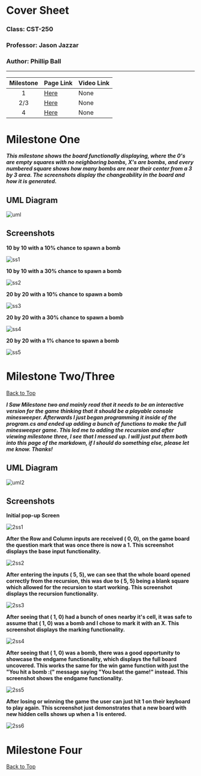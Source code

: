 # Cover Sheet

### Class: CST-250
### Professor: Jason Jazzar
### Author: Phillip Ball

---

|Milestone| Page Link | Video Link |
| :--------:  | ----------- | -------------- |
| 1 | [Here](#milestone-one) | None |
| 2/3 | [Here](#milestone-twothree) | None |
| 4 | [Here](#milestone-four) | None |


# Milestone One

***This milestone shows the board functionally displaying, where the 0's are empty squares with no neighboring bombs, X's are bombs, and every numbered square shows how many bombs are near their center from a 3 by 3 area. The screenshots display the changeability in the board and how it is generated.***

## UML Diagram
![uml](docs/uml.png)

## Screenshots

**10 by 10 with a 10% chance to spawn a bomb**

![ss1](docs/10x10_10chance.png)

**10 by 10 with a 30% chance to spawn a bomb**

![ss2](docs/10x10_30chance.png)

**20 by 20 with a 10% chance to spawn a bomb**

![ss3](docs/20x20_10chance.png)

**20 by 20 with a 30% chance to spawn a bomb**

![ss4](docs/20x20_30chance.png)

**20 by 20 with a 1% chance to spawn a bomb**

![ss5](docs/20x20_1chance.png)

# Milestone Two/Three

[Back to Top](#cover-sheet)

***I Saw Milestone two and mainly read that it needs to be an interactive version for the game thinking that it should be a playable console minesweeper. Afterwards I just began programming it inside of the program.cs and ended up adding a bunch of functions to make the full minesweeper game. This led me to adding the recursion and after viewing milestone three, I see that I messed up. I will just put them both into this page of the markdown, if I should do something else, please let me know. Thanks!***

## UML Diagram
![uml2](docs/uml2.png)

## Screenshots

**Initial pop-up Screen**

![2ss1](docs/initial_screen.png)

**After the Row and Column inputs are received ( 0, 0), on the game board the question mark that was once there is now a 1. This screenshot displays the base input functionality.**

![2ss2](docs/first_user_inputs.png)

**After entering the inputs ( 5, 5), we can see that the whole board opened correctly from the recursion, this was due to ( 5, 5) being a blank square which allowed for the recursion to start working. This screenshot displays the recursion functionality.**

![2ss3](docs/revealing_5_5.png)

**After seeing that ( 1, 0) had a bunch of ones nearby it's cell, it was safe to assume that ( 1, 0) was a bomb and I chose to mark it with an X. This screenshot displays the marking functionality.**

![2ss4](docs/marked_1_0.png)

**After seeing that ( 1, 0) was a bomb, there was a good opportunity to showcase the endgame functionality, which displays the full board uncovered. This works the same for the win game function with just the "You hit a bomb :(" message saying "You beat the game!" instead. This screenshot shows the endgame functionality.**

![2ss5](docs/hitting_1_0.png)

**After losing or winning the game the user can just hit 1 on their keyboard to play again. This screenshot just demonstrates that a new board with new hidden cells shows up when a 1 is entered.**

![2ss6](docs/selecting_play_again.png)

# Milestone Four

[Back to Top](#cover-sheet)